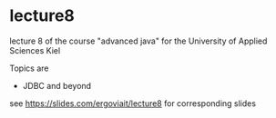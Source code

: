 # lecture8
lecture 8 of the course "advanced java" for the University of Applied Sciences Kiel

Topics are
* JDBC and beyond

see https://slides.com/ergoviait/lecture8 for corresponding slides
